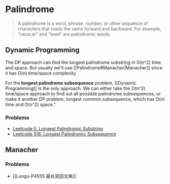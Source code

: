 # Palindrome

> A palindrome is a word, phrase, number, or other sequence of characters that reads the same forward and backward. For example, “racecar” and “level” are palindromic words. 

## Dynamic Programming

The DP approach can find the longest palindrome substring in O(n^2) time and space. But usually we'll use [[Palindrome#Manacher|Manacher]] since it has O(n) time/space complexity.

For the **longest palindrome subsequence** problem, [[Dynamic Programming]] is the only approach. We can either take the O(n^2) time/space approach to find out all possible palindrome subsequences, or make it another DP problem, longest common subsequence, which has O(n) time and O(n^2) space.”

### Problems

* [Leetcode 5. Longest Palindromic Substring][1]
* [Leetcode 516. Longest Palindromic Subsequence][2]

## Manacher

### Problems

* [[Luogu-P4555 最长双回文串]]

[1]: https://leetcode.com/problems/longest-palindromic-substring/
[2]: https://leetcode.com/problems/longest-palindromic-subsequence/
